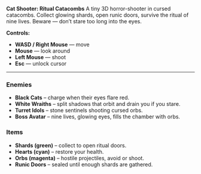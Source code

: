 **Cat Shooter: Ritual Catacombs**
A tiny 3D horror-shooter in cursed catacombs.
Collect glowing shards, open runic doors, survive the ritual of nine lives.
Beware — don’t stare too long into the eyes.

**Controls:**

* **WASD / Right Mouse** — move
* **Mouse** — look around
* **Left Mouse** — shoot
* **Esc** — unlock cursor

---

### Enemies

* **Black Cats** – charge when their eyes flare red.
* **White Wraiths** – split shadows that orbit and drain you if you stare.
* **Turret Idols** – stone sentinels shooting cursed orbs.
* **Boss Avatar** – nine lives, glowing eyes, fills the chamber with orbs.

### Items

* **Shards (green)** – collect to open ritual doors.
* **Hearts (cyan)** – restore your health.
* **Orbs (magenta)** – hostile projectiles, avoid or shoot.
* **Runic Doors** – sealed until enough shards are gathered.
